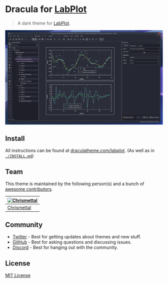# Dracula for [LabPlot](https://labplot.kde.org/)

> A dark theme for [LabPlot](https://labplot.kde.org/).

![Screenshot](./screenshot.png)

## Install

All instructions can be found at [draculatheme.com/labplot](https://draculatheme.com/labplot). (As well as in [`./INSTALL.md`](https://github.com/dracula/labplot/blob/main/INSTALL.md))

## Team

This theme is maintained by the following person(s) and a bunch of [awesome contributors](https://github.com/dracula/gitlab/graphs/contributors).

| [![Chrismettal](https://github.com/chrismettal.png?size=100)](https://github.com/chrismettal)    |
| ------------------------------------------------------------------------------------------------ |
| [Chrismettal](https://github.com/chrismettal)                                                    |

## Community

- [Twitter](https://twitter.com/draculatheme) - Best for getting updates about themes and new stuff.
- [GitHub](https://github.com/dracula/dracula-theme/discussions) - Best for asking questions and discussing issues.
- [Discord](https://draculatheme.com/discord-invite) - Best for hanging out with the community.

## License

[MIT License](./LICENSE)
